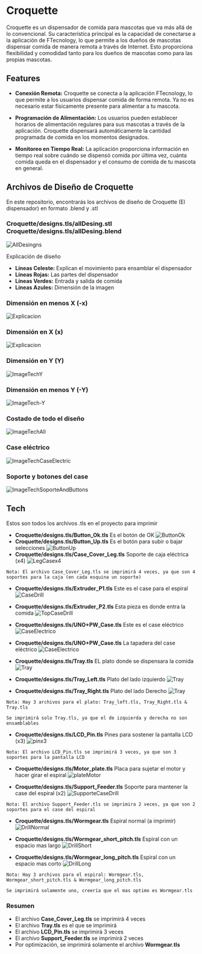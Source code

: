 # Croquette
Croquette es un dispensador de comida para mascotas que va más allá de lo convencional. Su característica principal es la capacidad de conectarse a la aplicación de FTecnology, lo que permite a los dueños de mascotas dispensar comida de manera remota a través de Internet. Esto proporciona flexibilidad y comodidad tanto para los dueños de mascotas como para las propias mascotas.
## Features

- **Conexión Remota:** Croquette se conecta a la aplicación FTecnology, lo que permite a los usuarios dispensar comida de forma remota. Ya no es necesario estar físicamente presente para alimentar a tu mascota.

- **Programación de Alimentación:** Los usuarios pueden establecer horarios de alimentación regulares para sus mascotas a través de la aplicación. Croquette dispensará automáticamente la cantidad programada de comida en los momentos designados.

- **Monitoreo en Tiempo Real:** La aplicación proporciona información en tiempo real sobre cuándo se dispensó comida por última vez, cuánta comida queda en el dispensador y el consumo de comida de tu mascota en general.

## Archivos de Diseño de Croquette
En este repositorio, encontrarás los archivos de diseño de Croquette (El dispensador) en formato .blend y .stl

### **Croquette/designs.tls/allDesing.stl  Croquette/designs.tls/allDesing.blend**
![AllDesingns](../Croquette/images/designs/All.png)


Explicación de diseño 

- **Líneas Celeste:** Explican el movimiento para ensamblar el dispensador
- **Líneas Rojas:** Las partes del dispensador
- **Líneas Verdes:** Entrada y salida de comida
- **Líneas Azules:** Dimensión de la imagen

### **Dimensión en menos X (-x)**
![Explicacion](../Croquette/images/-X.png)

### **Dimensión en X (x)**
![Explicacion](../Croquette/images/X.png)

### **Dimensión en Y (Y)**
![ImageTechY](../Croquette/images/Y.png)

### **Dimensión en menos Y (-Y)**
![ImageTech-Y](../Croquette/images/-Y.png)

### **Costado de todo el diseño**
![ImageTechAll](../Croquette/images/Costado.png)
### **Case eléctrico**
![ImageTechCaseElectric](../Croquette/images/CaseElectrico.png)

### **Soporte y botones del case**
![ImageTechSoporteAndButtons](../Croquette/images/SoportesYBotononesCase.png)


## Tech

Estos son todos los archivos .tls en el proyecto para imprimir

- **Croquette/designs.tls/Button_Ok.tls** Es el botón de OK 
![ButtonOk](../Croquette/images/designs/buttonOk.png)
- **Croquette/designs.tls/Button_Up.tls** Es el botón para subir o bajar selecciones
![ButtonUp](../Croquette/images/designs/buttonUp.png)
- **Croquette/designs.tls/Case_Cover_Leg.tls** Soporte de caja eléctrica (x4)
![LegCasex4](../Croquette/images/designs/Case_Cover_Leg.png)

```
Nota: El archivo Case_Cover_Leg.tls se imprimirá 4 veces, ya que son 4 soportes para la caja (en cada esquina un soporte) 
```
- **Croquette/designs.tls/Extruder_P1.tls** Este es el case para el espiral
![CaseDrill](../Croquette/images/designs/Extruder_P1.png)
- **Croquette/designs.tls/Extruder_P2.tls** Esta pieza es donde entra la comida
![TopCaseDrill](../Croquette/images/designs/Extruder_P2.png)
- **Croquette/designs.tls/UNO+PW_Case.tls** Este es el case eléctrico
![CaseElectrico](../Croquette/images/designs/CaseElectrico.png)
- **Croquette/designs.tls/UNO+PW_Case.tls** La tapadera del case eléctrico
![CaseElectrico](../Croquette/images/designs/TopCaseElectrico.png)

- **Croquette/designs.tls/Tray.tls** EL plato donde se dispensara la comida
![Tray](../Croquette/images/designs/Tray.png)

- **Croquette/designs.tls/Tray_Left.tls** Plato del lado izquierdo
![Tray](../Croquette/images/designs/TrayLeft.png)

- **Croquette/designs.tls/Tray_Right.tls** Plato del lado Derecho
![Tray](../Croquette/images/designs/TrayRight.png)

```
Nota: Hay 3 archivos para el plato: Tray_left.tls, Tray_Right.tls & Tray.tls

Se imprimirá solo Tray.tls, ya que el de izquierda y derecha no son ensamblables
```

- **Croquette/designs.tls/LCD_Pin.tls** Pines para sostener la pantalla LCD (x3)
![pinx3](../Croquette/images/designs/LCDPIN.png)
```
Nota: El archivo LCD_Pin.tls se imprimirá 3 veces, ya que son 3 soportes para la pantalla LCD
```

- **Croquette/designs.tls/Motor_plate.tls** Placa para sujetar el motor y hacer girar el espiral
![plateMotor](../Croquette/images/designs/MotorPlate.png)

- **Croquette/designs.tls/Support_Feeder.tls** Soporte para mantener la case del espiral (x2)
![SupporteCaseDrill](../Croquette/images/designs/Support_Feeder.png)
```
Nota: El archivo Support_Feeder.tls se imprimira 2 veces, ya que son 2 soportes para el case del espiral
```
- **Croquette/designs.tls/Wormgear.tls** Espiral normal (a imprimir)
![DrillNormal](../Croquette/images/designs/EspiralNormal.png)

- **Croquette/designs.tls/Wormgear_short_pitch.tls** Espiral con un espacio mas largo 
![DrillShort](../Croquette/images/designs/SpiralCorto.png)

- **Croquette/designs.tls/Wormgear_long_pitch.tls** Espiral con un espacio mas corto 
![DrillLong](../Croquette/images/designs/SpiralLargo.png)

```
Nota: Hay 3 archivos para el espiral: Wormgear.tls, Wormgear_short_pitch.tls & Wormgear_long_pitch.tls

Se imprimirá solamente uno, creería que el mas optimo es Wormgear.tls
```

### Resumen
- El archivo **Case_Cover_Leg.tls** se imprimirá 4 veces
- El archivo **Tray.tls** es el que se imprimirá 
- El archivo **LCD_Pin.tls** se imprimirá 3 veces
- El archivo **Support_Feeder.tls** se imprimirá 2 veces
- Por optimización, se imprimirá solamente el archivo **Wormgear.tls**
